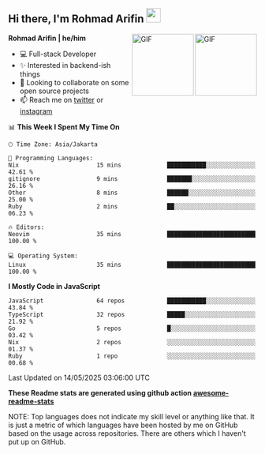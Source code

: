 ## Hi there, I'm Rohmad Arifin <img src="https://github.com/TheDudeThatCode/TheDudeThatCode/blob/master/Assets/Hi.gif" width="29px">

<img align="right" alt="GIF" height="125px" src="https://i.giphy.com/media/LMt9638dO8dftAjtco/200.webp" />
<img align="right" alt="GIF" height="125px" src="https://media3.giphy.com/media/ln7z2eWriiQAllfVcn/200w.webp" />

**Rohmad Arifin | he/him**

- 💻 Full-stack Developer
- ✨ Interested in backend-ish things
- 👯 Looking to collaborate on some open source projects
- 📫 Reach me on [twitter](https://twitter.com/arifinoid) or [instagram](https://instagram.com/arifinoid)

<!--
**arifinoid/arifinoid** is a ✨ _special_ ✨ repository because its `README.md` (this file) appears on your GitHub profile.

Here are some ideas to get you started:

- 🔭 I’m currently working on ...
- 🌱 I’m currently learning ...
- 👯 I’m looking to collaborate on ...
- 🤔 I’m looking for help with ...
- 💬 Ask me about ...
- 📫 How to reach me: ...
- 😄 Pronouns: ...
- ⚡ Fun fact: ...
-->

<!--START_SECTION:waka-->
📊 **This Week I Spent My Time On** 

```text
🕑︎ Time Zone: Asia/Jakarta

💬 Programming Languages: 
Nix                      15 mins             ███████████░░░░░░░░░░░░░░   42.61 % 
gitignore                9 mins              ███████░░░░░░░░░░░░░░░░░░   26.16 % 
Other                    8 mins              ██████░░░░░░░░░░░░░░░░░░░   25.00 % 
Ruby                     2 mins              ██░░░░░░░░░░░░░░░░░░░░░░░   06.23 % 

🔥 Editors: 
Neovim                   35 mins             █████████████████████████   100.00 % 

💻 Operating System: 
Linux                    35 mins             █████████████████████████   100.00 % 
```

**I Mostly Code in JavaScript** 

```text
JavaScript               64 repos            ███████████░░░░░░░░░░░░░░   43.84 % 
TypeScript               32 repos            █████░░░░░░░░░░░░░░░░░░░░   21.92 % 
Go                       5 repos             █░░░░░░░░░░░░░░░░░░░░░░░░   03.42 % 
Nix                      2 repos             ░░░░░░░░░░░░░░░░░░░░░░░░░   01.37 % 
Ruby                     1 repo              ░░░░░░░░░░░░░░░░░░░░░░░░░   00.68 % 
```




 Last Updated on 14/05/2025 03:06:00 UTC
<!--END_SECTION:waka-->

**These Readme stats are generated using github action [awesome-readme-stats](https://github.com/anmol098/waka-readme-stats)**

NOTE: Top languages does not indicate my skill level or anything like that. It is just a metric of which languages have been hosted by me on GitHub based on the usage across repositories. There are others which I haven't put up on GitHub.

